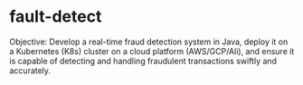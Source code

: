 # fault-detect

Objective:
Develop a real-time fraud detection system in Java, deploy it on a Kubernetes (K8s) cluster on a cloud platform (AWS/GCP/Ali), and ensure it is capable of detecting and handling fraudulent transactions swiftly and accurately.


